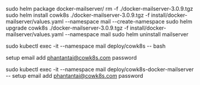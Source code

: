 sudo helm package docker-mailserver/
rm -f ./docker-mailserver-3.0.9.tgz
sudo helm install cowk8s ./docker-mailserver-3.0.9.tgz -f install/docker-mailserver/values.yaml --namespace mail --create-namespace
sudo helm upgrade cowk8s ./docker-mailserver-3.0.9.tgz -f install/docker-mailserver/values.yaml --namespace mail
sudo helm uninstall mailserver

sudo kubectl exec -it --namespace mail deploy/cowk8s -- bash

setup email add phantantai@cowk8s.com password

sudo kubectl exec -it --namespace mail deploy/cowk8s-docker-mailserver -- setup email add phantantai@cowk8s.com password